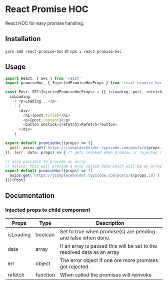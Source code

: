 # React Promise HOC
React HOC for easy promise handling.

## Installation
`yarn add react-promise-hoc` or `npm i react-promise-hoc`

## Usage
```javascript
import React, { SFC } from 'react'
import promiseHoc, { InjectedPromiseHocProps } from 'react-promise-hoc'

const Post: SFC<InjectedPromiseHocProps> = ({ isLoading, post, refetch }) =>
  isLoading
    ? <p>Loading...</p>
    : (
      <div>
        <h1>{post.title}</h1>
        <p>{post.content}</p>
        <button onClick={refetch}>Refetch</button>
      </div>
    )

export default promiseHoc((props) => ({
  post: axios.get(`https://jsonplaceholder.typicode.com/posts/${props.id}`)
}), (err, data, props) => { /* gets invoked when promise ir rejected / resolved */ })(Post)

// also possible to provide an array
// notice: this will provide a prop called data which will be an array of the resolved data
export default promiseHoc((props) => ([
  axios.get(`https://jsonplaceholder.typicode.com/posts/${props.id}`)
]))(Post)
```

## Documentation
### Injected props to child component
| Props     | Type     | Description                                                             |
|-----------|----------|-------------------------------------------------------------------------|
| isLoading | boolean  | Set to true when promise(s) are pending and false when done.            |
| data      | array    | If an array is passed this will be set to the resolved data as an array |
| err       | object   | The error object if one ore more promises got rejected.                 |
| refetch   | function | When called the promises will reinvoke                                  |